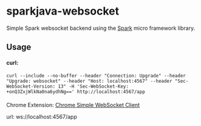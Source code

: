 # sparkjava-websocket
Simple Spark websocket backend using the [Spark](http://sparkjava.com/) micro framework library.

## Usage
#### curl: 
`curl --include --no-buffer --header "Connection: Upgrade" --header "Upgrade: websocket" --header "Host: localhost:4567" --header "Sec-WebSocket-Version: 13" -H 'Sec-WebSocket-Key: +onQ3ZxjWlkNa0na6ydhNg==' http://localhost:4567/app`

#### 
Chrome Extension: [Chrome Simple WebSocket Client](https://chrome.google.com/webstore/detail/simple-websocket-client/pfdhoblngboilpfeibdedpjgfnlcodoo?hl=en)

url: ws://localhost:4567/app
